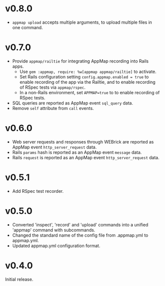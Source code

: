# v0.8.0

* `appmap upload` accepts multiple arguments, to upload multiple files in one command.

# v0.7.0

* Provide `appmap/railtie` for integrating AppMap recording into Rails apps.
  * Use `gem :appmap, require: %w[appmap appmap/railtie]` to activate.
  * Set Rails configuration setting `config.appmap.enabled = true` to enable recording of the app via the Railtie, and
    to enable recording of RSpec tests via `appmap/rspec`.
  * In a non-Rails environment, set `APPMAP=true` to to enable recording of RSpec tests.
* SQL queries are reported as AppMap event `sql_query` data.
* Remove `self` attribute from `call` events.

# v0.6.0

* Web server requests and responses through WEBrick are reported as AppMap event `http_server_request` data.
* Rails `params` hash is reported as an AppMap event `message` data.
* Rails `request` is reported as an AppMap event `http_server_request` data.

# v0.5.1

* Add RSpec test recorder.

# v0.5.0

* Converted 'inspect', 'record' and 'upload' commands into a unified 'appmap' command with subcommands.
* Changed the standard name of the config file from .appmap.yml to appmap.yml.
* Updated appmap.yml configuration format.

# v0.4.0

Initial release.
